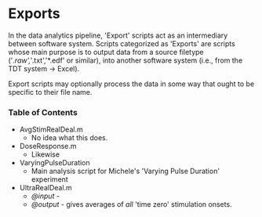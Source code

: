 Exports
======================

In the data analytics pipeline, 'Export' scripts act as an intermediary between software system.  Scripts categorized as 'Exports' are scripts whose main purpose is to output data from a source filetype ('*.raw','*.txt','*.edf' or similar), into another software system (i.e., from the TDT system -> Excel).  

Export scripts may optionally process the data in some way that ought to be specific to their file name.

### Table of Contents
- AvgStimRealDeal.m
	- No idea what this does.
- DoseResponse.m
	- Likewise
- VaryingPulseDuration
	- Main analysis script for Michele's 'Varying Pulse Duration' experiment
- UltraRealDeal.m
	- *@input* - 
	- *@output* - gives averages of *all* 'time zero' stimulation onsets.